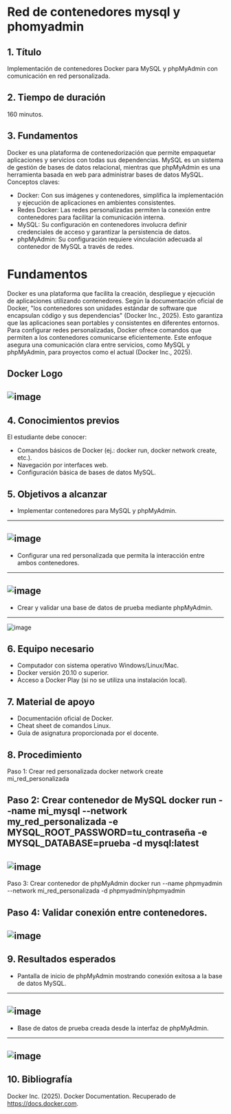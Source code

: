 # Red de contenedores mysql y phomyadmin
 

## 1. Título
Implementación de contenedores Docker para MySQL y phpMyAdmin con comunicación en red personalizada.

## 2. Tiempo de duración
160 minutos.

## 3. Fundamentos
Docker es una plataforma de contenedorización que permite empaquetar aplicaciones y servicios con todas sus dependencias. MySQL es un sistema de gestión de bases de datos relacional, mientras que phpMyAdmin es una herramienta basada en web para administrar bases de datos MySQL.
Conceptos claves:
- Docker: Con sus imágenes y contenedores, simplifica la implementación y ejecución de aplicaciones en ambientes consistentes.
- Redes Docker: Las redes personalizadas permiten la conexión entre contenedores para facilitar la comunicación interna.
- MySQL: Su configuración en contenedores involucra definir credenciales de acceso y garantizar la persistencia de datos.
- phpMyAdmin: Su configuración requiere vinculación adecuada al contenedor de MySQL a través de redes.

# Fundamentos
Docker es una plataforma que facilita la creación, despliegue y ejecución de aplicaciones utilizando contenedores. Según la documentación oficial de Docker, "los contenedores son unidades estándar de software que encapsulan código y sus dependencias" (Docker Inc., 2025). Esto garantiza que las aplicaciones sean portables y consistentes en diferentes entornos.
Para configurar redes personalizadas, Docker ofrece comandos que permiten a los contenedores comunicarse eficientemente. Este enfoque asegura una comunicación clara entre servicios, como MySQL y phpMyAdmin, para proyectos como el actual (Docker Inc., 2025).


Docker Logo
----
![image](https://github.com/user-attachments/assets/90dcb54f-a067-4a68-9d55-1c644da50c18)
----

## 4. Conocimientos previos
El estudiante debe conocer:
- Comandos básicos de Docker (ej.: docker run, docker network create, etc.).
- Navegación por interfaces web.
- Configuración básica de bases de datos MySQL.


## 5. Objetivos a alcanzar
- Implementar contenedores para MySQL y phpMyAdmin.
---
![image](https://github.com/user-attachments/assets/37c84ed7-9e7f-48cf-982f-763bf0d4ed3a)
---
- Configurar una red personalizada que permita la interacción entre ambos contenedores.
---
![image](https://github.com/user-attachments/assets/306d3f52-8e48-4006-b19c-041b3becd293)
---
- Crear y validar una base de datos de prueba mediante phpMyAdmin.
---
![image](https://github.com/user-attachments/assets/923742ca-79f0-4c52-b073-74b569717878)


## 6. Equipo necesario
- Computador con sistema operativo Windows/Linux/Mac.
- Docker versión 20.10 o superior.
- Acceso a Docker Play (si no se utiliza una instalación local).


## 7. Material de apoyo
- Documentación oficial de Docker.
- Cheat sheet de comandos Linux.
- Guía de asignatura proporcionada por el docente.


## 8. Procedimiento
Paso 1: Crear red personalizada
docker network create mi_red_personalizada


Paso 2: Crear contenedor de MySQL
docker run --name mi_mysql --network my_red_personalizada -e MYSQL_ROOT_PASSWORD=tu_contraseña -e MYSQL_DATABASE=prueba -d mysql:latest
----
![image](https://github.com/user-attachments/assets/0fc72876-0943-4a29-bf52-37fb70df4c39)
----
Paso 3: Crear contenedor de phpMyAdmin
docker run --name phpmyadmin --network mi_red_personalizada -d phpmyadmin/phpmyadmin


Paso 4: Validar conexión entre contenedores.
----
![image](https://github.com/user-attachments/assets/4df85664-30c0-4f51-ba26-e726b3a5b972)
---


## 9. Resultados esperados
- Pantalla de inicio de phpMyAdmin mostrando conexión exitosa a la base de datos MySQL.
---
![image](https://github.com/user-attachments/assets/26a5ab9d-d3ca-43d0-9d11-4a80155f9e68)
---
- Base de datos de prueba creada desde la interfaz de phpMyAdmin.
---
![image](https://github.com/user-attachments/assets/f884e671-5b15-478b-95f1-0c6612881c61)
---
## 10. Bibliografía
Docker Inc. (2025). Docker Documentation. Recuperado de https://docs.docker.com.
